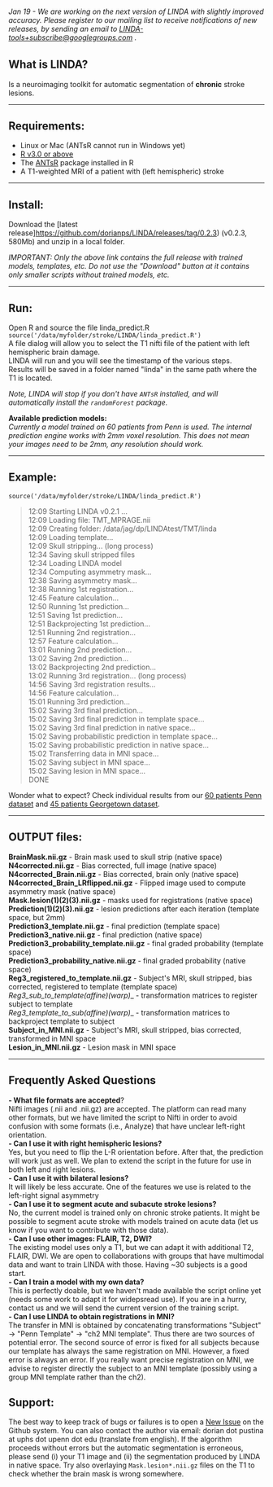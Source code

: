 ###### Jan 19 - We are working on the next version of LINDA with slightly improved accuracy. Please register to our mailing list to receive notifications of new releases, by sending an email to LINDA-tools+subscribe@googlegroups.com .  
  
## What is LINDA?  
Is a neuroimaging toolkit for automatic segmentation of  __chronic__ stroke lesions.   
*****  
##  Requirements:  
* Linux or Mac (ANTsR cannot run in Windows yet)  
* [R v3.0 or above](http://www.r-project.org/) 
* The [ANTsR](http://stnava.github.io/ANTsR/) package installed in R
* A T1-weighted MRI of a patient with (left hemispheric) stroke
 
*****  
## Install:  
Download the [latest release]https://github.com/dorianps/LINDA/releases/tag/0.2.3) (v0.2.3, 580Mb) and unzip in a local folder.  
  
_IMPORTANT: Only the above link contains the full release with trained models, templates, etc. Do not use the "Download" button at it contains only smaller scripts without trained models, etc._  
  
*****  
## Run:  
Open R and source the file linda_predict.R
`source('/data/myfolder/stroke/LINDA/linda_predict.R')`  
A file dialog will allow you to select the T1 nifti file of the patient with left hemispheric brain damage.  
LINDA will run and you will see the timestamp of the various steps.  
Results will be saved in a folder named "linda" in the same path where the T1 is located.  

  
 _Note, LINDA will stop if you don't have `ANTsR` installed, and will automatically install the `randomForest` package._  
  
  
**Available prediction models:**  
_Currently a model trained on 60 patients from Penn is used. The internal prediction engine works with 2mm voxel resolution. This does not mean your images need to be 2mm, any resolution should work._  
  
*****  
## Example:  
`source('/data/myfolder/stroke/LINDA/linda_predict.R')`  
>  12:09 Starting LINDA v0.2.1 ...  
12:09 Loading file: TMT_MPRAGE.nii  
12:09 Creating folder: /data/jag/dp/LINDAtest/TMT/linda  
12:09 Loading template...  
12:09 Skull stripping... (long process)  
12:34 Saving skull stripped files  
12:34 Loading LINDA model  
12:34 Computing asymmetry mask...  
12:38 Saving asymmetry mask...  
12:38 Running 1st registration...  
12:45 Feature calculation...  
12:50 Running 1st prediction...  
12:51 Saving 1st prediction...   
12:51 Backprojecting 1st prediction...  
12:51 Running 2nd registration...  
12:57 Feature calculation...  
13:01 Running 2nd prediction...  
13:02 Saving 2nd prediction...  
13:02 Backprojecting 2nd prediction...  
13:02 Running 3rd registration... (long process)  
14:56 Saving 3rd registration results...  
14:56 Feature calculation...  
15:01 Running 3rd prediction...  
15:02 Saving 3rd final prediction...  
15:02 Saving 3rd final prediction in template space...  
15:02 Saving 3rd final prediction in native space...  
15:02 Saving probabilistic prediction in template space...  
15:02 Saving probabilistic prediction in native space...  
15:02 Transferring data in MNI space...  
15:02 Saving subject in MNI space...  
15:02 Saving lesion in MNI space...  
DONE  
  
  
Wonder what to expect? Check individual results from our  [60 patients Penn dataset](https://drive.google.com/file/d/0BxHeqEv37qqDT085MHAyMzFJcVk) and [45 patients Georgetown dataset](https://drive.google.com/open?id=0BxHeqEv37qqDY1psaC14QXZSOXc).  
  
*****
## OUTPUT files:  
__BrainMask.nii.gz__ - Brain mask used to skull strip (native space)  
__N4corrected.nii.gz__ - Bias corrected, full image (native space)  
__N4corrected_Brain.nii.gz__ - Bias corrected, brain only (native space)  
__N4corrected_Brain_LRflipped.nii.gz__ - Flipped image used to compute asymmetry mask (native space)  
__Mask.lesion(1)(2)(3).nii.gz__ - masks used for registrations (native space)  
__Prediction(1)(2)(3).nii.gz__ - lesion predictions after each iteration (template space, but 2mm)  
__Prediction3_template.nii.gz__ - final prediction (template space)  
__Prediction3_native.nii.gz__ - final prediction (native space)  
__Prediction3_probability_template.nii.gz__ - final graded probability (template space)  
__Prediction3_probability_native.nii.gz__ - final graded probability (native space)  
__Reg3_registered_to_template.nii.gz__ - Subject's MRI, skull stripped, bias corrected, registered to template (template space)  
__Reg3_sub_to_template_(affine)(warp)__ - transformation matrices to register subject to template  
__Reg3_template_to_sub_(affine)(warp)__ - transformation matrices to backproject template to subject  
__Subject_in_MNI.nii.gz__ - Subject's MRI, skull stripped, bias corrected, transformed in MNI space  
__Lesion_in_MNI.nii.gz__ - Lesion mask in MNI space  
  
*****  
## Frequently Asked Questions
__- What file formats are accepted__?  
Nifti images (.nii and .nii.gz) are accepted. The platform can read many other formats, but we have limited the script to Nifti in order to avoid confusion with some formats (i.e., Analyze) that have unclear left-right orientation.  
__- Can I use it with right hemispheric lesions?__  
Yes, but you need to flip the L-R orientation before. After that, the prediction will work just as well. We plan to extend the script in the future for use in both left and right lesions.  
__- Can I use it with bilateral lesions?__  
It will likely be less accurate. One of the features we use is related to the left-right signal asymmetry  
__- Can I use it to segment acute and subacute stroke lesions?__  
No, the current model is trained only on chronic stroke patients. It might be possible to segment acute stroke with models trained on acute data (let us know if you want to contribute with those data).  
__- Can I use other images: FLAIR, T2, DWI?__  
The existing model uses only a T1, but we can adapt it with additional T2, FLAIR, DWI. We are open to collaborations with groups that have multimodal data and want to train LINDA with those. Having ~30 subjects is a good start.   
__- Can I train a model with my own data?__  
This is perfectly doable, but we haven't made available the script online yet (needs some work to adapt it for widepsread use). If you are in a hurry, contact us and we will send the current version of the training script.  
__- Can I use LINDA to obtain registrations in MNI?__  
The transfer in MNI is obtained by concatenating transformations "Subject" -> "Penn Template" -> "ch2 MNI template". Thus there are two sources of potential error. The second source of error is fixed for all subjects because our template has always the same registration on MNI. However, a fixed error is always an error. If you really want precise registration on MNI, we advise to register directly the subject to an MNI template (possibly using a group MNI template rather than the ch2).  
  
## Support:  
The best way to keep track of bugs or failures is to open a [New Issue](https://github.com/dorianps/LINDA/issues) on the Github system. You can also contact the author via email: dorian dot pustina at uphs dot upenn dot edu (translate from english). If the algorithm proceeds without errors but the automatic segmentation is erroneous, please send (i) your T1 image and (ii) the segmentation produced by LINDA in native space. Try also overlaying `Mask.lesion*.nii.gz` files on the T1 to check whether the brain mask is wrong somewhere.  
  
